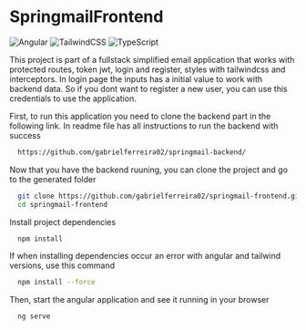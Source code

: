 #  SpringmailFrontend

![Angular](https://img.shields.io/badge/angular-%23DD0031.svg?style=for-the-badge&logo=angular&logoColor=white)
![TailwindCSS](https://img.shields.io/badge/tailwindcss-%2338B2AC.svg?style=for-the-badge&logo=tailwind-css&logoColor=white)
![TypeScript](https://img.shields.io/badge/typescript-%23007ACC.svg?style=for-the-badge&logo=typescript&logoColor=white)

This project is part of a fullstack simplified email application that works with protected routes, token jwt, login and register, styles with tailwindcss and interceptors. In login page the inputs has a initial value to work with backend data. So if you dont want to register a new user, you can use this credentials to use the application.

First, to run this application you need to clone the backend part in the following link. In readme file has all instructions to run the backend with success
```bash
  https://github.com/gabrielferreira02/springmail-backend/
```

Now that you have the backend ruuning, you can clone the project and go to the generated folder
```bash
  git clone https://github.com/gabrielferreira02/springmail-frontend.git
  cd springmail-frontend
```

Install project dependencies
```bash
  npm install
```

If when installing dependencies occur an error with angular and tailwind versions, use this command
```bash
  npm install --force
```

Then, start the angular application and see it running in your browser
```bash
  ng serve
```
